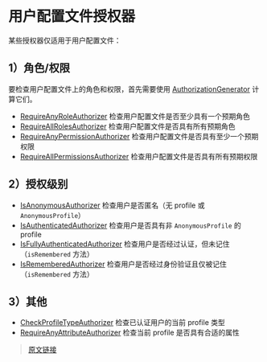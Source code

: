 # 用户配置文件授权器

某些授权器仅适用于用户配置文件：

## 1）角色/权限

要检查用户配置文件上的角色和权限，首先需要使用 [AuthorizationGenerator](/v4.0/clients.html#_2-计算角色和权限) 计算它们。

- [RequireAnyRoleAuthorizer](https://github.com/pac4j/pac4j/blob/master/pac4j-core/src/main/java/org/pac4j/core/authorization/authorizer/RequireAnyRoleAuthorizer.java) 检查用户配置文件是否至少具有一个预期角色
- [RequireAllRolesAuthorizer](https://github.com/pac4j/pac4j/blob/master/pac4j-core/src/main/java/org/pac4j/core/authorization/authorizer/RequireAllRolesAuthorizer.java) 检查用户配置文件是否具有所有预期角色
- [RequireAnyPermissionAuthorizer](https://github.com/pac4j/pac4j/blob/master/pac4j-core/src/main/java/org/pac4j/core/authorization/authorizer/RequireAnyPermissionAuthorizer.java) 检查用户配置文件是否具有至少一个预期权限
- [RequireAllPermissionsAuthorizer](https://github.com/pac4j/pac4j/blob/master/pac4j-core/src/main/java/org/pac4j/core/authorization/authorizer/RequireAllPermissionsAuthorizer.java) 检查用户配置文件是否具有所有预期权限

## 2）授权级别

- [IsAnonymousAuthorizer](https://github.com/pac4j/pac4j/blob/master/pac4j-core/src/main/java/org/pac4j/core/authorization/authorizer/IsAnonymousAuthorizer.java) 检查用户是否匿名（无 profile 或 `AnonymousProfile`）
- [IsAuthenticatedAuthorizer](https://github.com/pac4j/pac4j/blob/master/pac4j-core/src/main/java/org/pac4j/core/authorization/authorizer/IsAuthenticatedAuthorizer.java) 检查用户是否具有非 `AnonymousProfile` 的 profile
- [IsFullyAuthenticatedAuthorizer](https://github.com/pac4j/pac4j/blob/master/pac4j-core/src/main/java/org/pac4j/core/authorization/authorizer/IsFullyAuthenticatedAuthorizer.java) 检查用户是否经过认证，但未记住（`isRemembered` 方法）
- [IsRememberedAuthorizer](https://github.com/pac4j/pac4j/blob/master/pac4j-core/src/main/java/org/pac4j/core/authorization/authorizer/IsRememberedAuthorizer.java) 检查用户是否经过身份验证且仅被记住（`isRemembered` 方法）

## 3）其他

- [CheckProfileTypeAuthorizer](https://github.com/pac4j/pac4j/blob/master/pac4j-core/src/main/java/org/pac4j/core/authorization/authorizer/CheckProfileTypeAuthorizer.java) 检查已认证用户的当前 profile 类型
- [RequireAnyAttributeAuthorizer](https://github.com/pac4j/pac4j/blob/master/pac4j-core/src/main/java/org/pac4j/core/authorization/authorizer/RequireAnyAttributeAuthorizer.java) 检查当前 profile 是否具有合适的属性

> [原文链接](https://www.pac4j.org/4.0.x/docs/authorizers/profile-authorizers.html)
